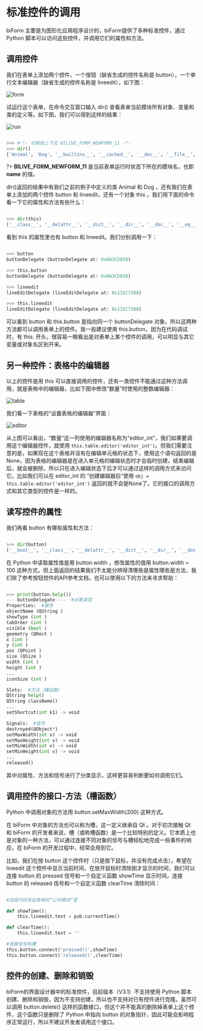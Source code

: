 # 标准控件的调用

biForm 主要是为图形化应用程序设计的，biForm提供了多种标准控件，通过 Python 脚本可以访问这些控件，并调用它们的属性和方法。

## 调用控件

我们在表单上添加两个控件，一个按钮（缺省生成的控件名称是 button），一个单行文本编辑器（缺省生成的控件名称是 lineedit），如下图：

![form](1-2-01.png)

试运行这个表单，在命令交互窗口输入 dir() 查看表单当前模块所有对象、变量和类的定义等。如下图，我们可以得到这样的结果：

![run](1-2-02.png)

``` python 

>>> #-*- 切换到上下文 BILIVE_FORM_NEWFORM_11 -*-
>>> dir()
['Animal', 'Dog', '__builtins__', '__cached__', '__doc__', '__file__', '__loader__', '__name__', '__package__', '__spec__', 'base64', 'button', 'button_clicked', 'codecs', 'form_beforeload', 'formclass_newform', 'gbk', 'gbkList', 'lineedit', 'log', 'logging', 'newform', 'pub', 'sys', 'this']

```

?> **BILIVE_FORM_NEWFORM_11** 是当前表单运行时状态下所在的模块名，也即 __name__ 的值。

dir()返回的结果中有我们之前的例子中定义的类 Animal 和 Dog ，还有我们在表单上添加的两个控件 button 和 lineedit，还有一个对象 this ，我们用下面的命令看一下它的属性和方法有些什么：

``` python 

>>> dir(this)
['__class__', '__delattr__', '__dict__', '__dir__', '__doc__', '__eq__', '__format__', '__ge__', '__getattribute__', '__gt__', '__hash__', '__init__', '__init_subclass__', '__le__', '__lt__', '__module__', '__ne__', '__new__', '__reduce__', '__reduce_ex__', '__repr__', '__setattr__', '__sizeof__', '__str__', '__subclasshook__', '__weakref__', 'button', 'form', 'hscrollto', 'lineedit', 'record', 'vscrollto']

```

看到 this 的属性里也有 button 和 lineedit。我们分别调用一下：

``` python 

>>> button
buttonDelegate (buttonDelegate at: 0x0A3CD838)

>>> this.button
buttonDelegate (buttonDelegate at: 0x0A3CD838)

>>> lineedit
lineEditDelegate (lineEditDelegate at: 0x132C7308)

>>> this.lineedit
lineEditDelegate (lineEditDelegate at: 0x132C7308)

```

可以看到 button 和 this.button 是指向同一个 buttonDelegate 对象。所以这两种方法都可以调用表单上的控件。我一般建议使用 this.button，因为在代码调试时，有 this. 开头，很容易一眼看出是对表单上某个控件的调用，可以明显与其它变量或对象名区别开来。

## 另一种控件：表格中的编辑器

以上的控件是用 this 可以直接调用的控件，还有一类控件不能通过这种方法调用，就是表格中的编辑器，比如下图中修改“数量”时使用的整数编辑器：

![table](1-2-03.png)

我们看一下表格的“设置表格的编辑器”界面：

![editor](1-2-04.png)

从上图可以看出，“数量”这一列使用的编辑器名称为“editor_int”，我们如果要调用这个编辑器控件，就使用 ```this.table.editor('editor_int')```。但我们需要注意的是，如果现在这个表格并没有在编辑单元格的状态下，使用这个语句返回的是 None，因为表格的编辑器是在进入单元格的编辑状态时才会临时创建，结束编辑后，就会被删除，所以只在进入编辑状态下后才可以通过这样的调用方式来访问它。比如我们可以在 editor_int 的 “创建编辑器后”使用 ```obj = this.table.editor('editor_int')``` 返回的就不会是None了。它的接口的调用方式和其它类型的控件是一样的。

## 读写控件的属性

我们再看 button 有哪些属性和方法：

``` python 

>>> dir(button)
['__bool__', '__class__', '__delattr__', '__dict__', '__dir__', '__doc__', '__eq__', '__format__', '__ge__', '__getattribute__', '__gt__', '__hash__', '__init__', '__init_subclass__', '__le__', '__lt__', '__module__', '__ne__', '__new__', '__reduce__', '__reduce_ex__', '__repr__', '__setattr__', '__sizeof__', '__str__', '__subclasshook__', '__weakref__', 'acceptDrops', 'blockSignals', 'caption', 'childEvent', 'children', 'className', 'click', 'clicked', 'connect', 'customEvent', 'delete', 'deleteLater', 'destroyed', 'disconnect', 'dragEnabled', 'dumpObjectInfo', 'dumpObjectTree', 'dynamicPropertyNames', 'enabled', 'event', 'eventFilter', 'findChild', 'findChildren', 'focus', 'font', 'foreground', 'geometry', 'grab', 'hAlign', 'height', 'help', 'hide', 'hideBalloon', 'icon', 'iconSize', 'inherits', 'installEventFilter', 'isFlat', 'isNull', 'isSignalConnected', 'isWidgetType', 'isWindowType', 'killAllTimer', 'killTimer', 'lower', 'maxheight', 'maxwidth', 'metaObject', 'minheight', 'minwidth', 'moveToThread', 'objectName', 'objectNameChanged', 'parent', 'pos', 'pressed', 'property', 'quitFullScreen', 'raise', 'rect', 'released', 'reloadWhenCreateNew', 'removeEventFilter', 'repaint', 'sender', 'senderSignalIndex', 'setAcceptDrops', 'setBackground', 'setBorderColor', 'setBorderStyle', 'setBorderWidth', 'setCaption', 'setDisabled', 'setDragEnabled', 'setEnabled', 'setFillStyle', 'setFlat', 'setFocus', 'setFont', 'setForeground', 'setFullScreen', 'setGeometry', 'setHAlign', 'setHeight', 'setIcon', 'setIconSize', 'setMaxHeight', 'setMaxWidth', 'setMinHeight', 'setMinWidth', 'setObjectName', 'setParent', 'setPos', 'setProperty', 'setReloadWhenCreateNew', 'setShortcut', 'setShowBorder', 'setShowInForm', 'setShowInPDF', 'setShowInPrinter', 'setShowType', 'setSize', 'setSizePolicy', 'setStatusTip', 'setStyleSheet', 'setToolTip', 'setUpdatesEnabled', 'setVAlign', 'setVisible', 'setWhatsThis', 'setWidth', 'setX', 'setY', 'show', 'showBalloon', 'showInForm', 'showInPDF', 'showInPrinter', 'showType', 'showValidBalloon', 'signalsBlocked', 'size', 'startSingleShot', 'startTimer', 'statusTip', 'tabOrder', 'tag', 'thread', 'timerEvent', 'timers', 'toBottom', 'toTop', 'toolTip', 'tr', 'updatesEnabled', 'vAlign', 'visible', 'whatsThis', 'width', 'x', 'y']

```

在 Python 中读取属性值是用 button.width ，修改属性的值用 button.width = 100 这种方式。但上面返回的结果我们不太能分辨得清哪些是属性哪些是方法，我们除了参考按钮控件的API参考文档，也可以使用以下的方法来寻求帮助：

``` python

>>> print(button.help())
--- buttonDelegate ---  #对象类型
Properties:  #属性
objectName (QString )
showType (int )
tabOrder (int )
visible (bool )
geometry (QRect )
x (int )
y (int )
pos (QPoint )
size (QSize )
width (int )
height (int )
...
iconSize (int )

Slots:  #方法（槽函数）
QString help()
QString className()
...
setShortcut(int k1) -> void

Signals:  #信号
destroyed(QObject*)
setMaxWidth(int v) -> void
setMaxHeight(int v) -> void
setMinWidth(int v) -> void
setMinHeight(int v) -> void
...
released()

```

其中对属性、方法和信号进行了分类显示，这样更容易判断要如何调用它们。

## 调用控件的接口-方法（槽函数）

Python 中调用对象的方法用 button.setMaxWidth(200) 这种方式。

在 biForm 中对象的方法也可以称为槽，这一定义继承自 Qt 。对于初次接触 Qt 和 biForm 的开发者来说，槽（或称槽函数）是一个比较特别的定义。它本质上也是对象的一种方法，可以通过连接不同对象的信号与槽轻松地完成一些事件的响应，在 biForm 的开发过程中，经常会用到它。

比如，我们在按 button 这个控件时（只是按下鼠标，并没有完成点击），希望在 lineedit 这个控件中显示当前时间，在放开鼠标时清除刚才显示的时间，我们可以连接 button 的 pressed 信号和一个自定义函数 showTime 显示时间，连接 button 的 released 信号和一个自定义函数 clearTime 清除时间：

``` python 

#这段代码写在表单的“公共模块”里

def showTime(): 
	this.lineedit.text = pub.currentTime()

def clearTime():
	this.lineedit.text = ''

#连接信号和槽		
this.button.connect('pressed()',showTime)
this.button.connect('released()',clearTime)

```

## 控件的创建、删除和销毁

biForm的界面设计器中的标准控件，目前版本（V3.1）不支持使用 Python 脚本创建、删除和销毁，因为不支持创建，所以也不支持对已有控件进行克隆。虽然可以调用 button.delete() 这样的函数接口，但这个并不能真的删除掉表单上这个控件，这个函数只是删除了 Python 中指向 button 的对象指针，因此可能会影响程序正常运行，所以不建议开发者调用这个接口。

